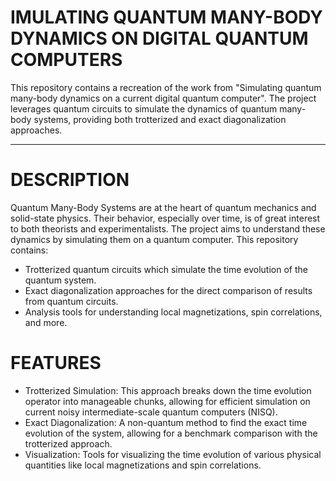 IMULATING QUANTUM MANY-BODY DYNAMICS ON DIGITAL QUANTUM COMPUTERS
===================================================================

This repository contains a recreation of the work from "Simulating quantum many-body dynamics on a current digital quantum computer". The project leverages quantum circuits to simulate the dynamics of quantum many-body systems, providing both trotterized and exact diagonalization approaches.

********

DESCRIPTION
===========

Quantum Many-Body Systems are at the heart of quantum mechanics and solid-state physics. Their behavior, especially over time, is of great interest to both theorists and experimentalists. The project aims to understand these dynamics by simulating them on a quantum computer. This repository contains:

- Trotterized quantum circuits which simulate the time evolution of the quantum system.
- Exact diagonalization approaches for the direct comparison of results from quantum circuits.
- Analysis tools for understanding local magnetizations, spin correlations, and more.

FEATURES
========

- Trotterized Simulation: This approach breaks down the time evolution operator into manageable chunks, allowing for efficient simulation on current noisy intermediate-scale quantum computers (NISQ).
- Exact Diagonalization: A non-quantum method to find the exact time evolution of the system, allowing for a benchmark comparison with the trotterized approach.
- Visualization: Tools for visualizing the time evolution of various physical quantities like local magnetizations and spin correlations.
